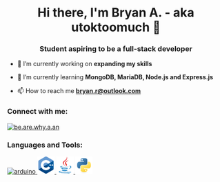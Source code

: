 <h1 align="center">Hi there, I'm Bryan A. - aka utoktoomuch 👋</h1>
<h3 align="center">Student aspiring to be a full-stack developer</h3>

- 🔭 I’m currently working on **expanding my skills**

- 🌱 I’m currently learning **MongoDB, MariaDB, Node.js and Express.js**

- 📫 How to reach me **bryan.r@outlook.com**

<h3 align="left">Connect with me:</h3>
<p align="left">
<a href="https://instagram.com/be.are.why.a.an" target="blank"><img align="center" src="https://raw.githubusercontent.com/rahuldkjain/github-profile-readme-generator/master/src/images/icons/Social/instagram.svg" alt="be.are.why.a.an" height="30" width="40" /></a>
</p>

<h3 align="left">Languages and Tools:</h3>
<p align="left"> <a href="https://www.arduino.cc/" target="_blank" rel="noreferrer"> <img src="https://cdn.worldvectorlogo.com/logos/arduino-1.svg" alt="arduino" width="40" height="40"/> </a> <a href="https://www.w3schools.com/cpp/" target="_blank" rel="noreferrer"> <img src="https://raw.githubusercontent.com/devicons/devicon/master/icons/cplusplus/cplusplus-original.svg" alt="cplusplus" width="40" height="40"/> </a> <a href="https://www.java.com" target="_blank" rel="noreferrer"> <img src="https://raw.githubusercontent.com/devicons/devicon/master/icons/java/java-original.svg" alt="java" width="40" height="40"/> </a> <a href="https://www.python.org" target="_blank" rel="noreferrer"> <img src="https://raw.githubusercontent.com/devicons/devicon/master/icons/python/python-original.svg" alt="python" width="40" height="40"/> </a> </p>

